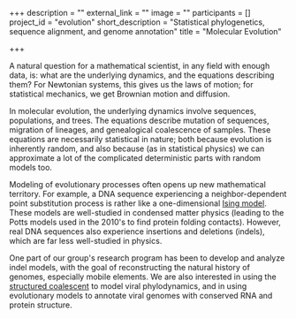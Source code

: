 +++
description = ""
external_link = ""
image = ""
participants = []
project_id = "evolution"
short_description = "Statistical phylogenetics, sequence alignment, and genome annotation"
title = "Molecular Evolution"

+++

A natural question for a mathematical scientist, in any field with enough data, is:
what are the underlying dynamics, and the equations describing them?
For Newtonian systems, this gives us the laws of motion;
for statistical mechanics, we get Brownian motion and diffusion.

In molecular evolution, the underlying dynamics involve sequences, populations, and trees.
The equations describe mutation of sequences, migration of lineages, and genealogical coalescence of samples.
These equations are necessarily statistical in nature; both because evolution is inherently random,
and also because (as in statistical physics) we can approximate a lot of the complicated deterministic parts with random models too.

Modeling of evolutionary processes often opens up new mathematical territory.
For example, a DNA sequence experiencing a neighbor-dependent point substitution process is rather like a one-dimensional [Ising model](https://en.wikipedia.org/wiki/Ising_model).
These models are well-studied in condensed matter physics (leading to the Potts models used in the 2010's to find protein folding contacts).
However, real DNA sequences also experience insertions and deletions (indels), which are far less well-studied in physics.

One part of our group's research program has been to develop and analyze indel models, with the goal of reconstructing the natural history of genomes, especially mobile elements.
We are also interested in using the [structured coalescent](https://www.ncbi.nlm.nih.gov/pmc/articles/PMC5850743/) to model viral phylodynamics,
and in using evolutionary models to annotate viral genomes with conserved RNA and protein structure.
